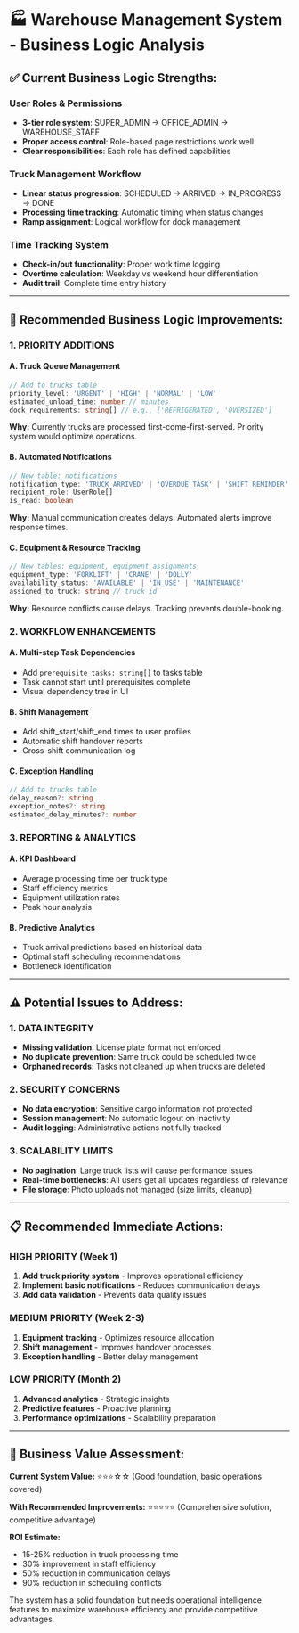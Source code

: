 # 🏭 **Warehouse Management System - Business Logic Analysis**

## ✅ **Current Business Logic Strengths:**

### **User Roles & Permissions**
- **3-tier role system**: SUPER_ADMIN → OFFICE_ADMIN → WAREHOUSE_STAFF
- **Proper access control**: Role-based page restrictions work well
- **Clear responsibilities**: Each role has defined capabilities

### **Truck Management Workflow**
- **Linear status progression**: SCHEDULED → ARRIVED → IN_PROGRESS → DONE
- **Processing time tracking**: Automatic timing when status changes
- **Ramp assignment**: Logical workflow for dock management

### **Time Tracking System**
- **Check-in/out functionality**: Proper work time logging
- **Overtime calculation**: Weekday vs weekend hour differentiation
- **Audit trail**: Complete time entry history

---

## 🚀 **Recommended Business Logic Improvements:**

### **1. PRIORITY ADDITIONS**

#### **A. Truck Queue Management**
```typescript
// Add to trucks table
priority_level: 'URGENT' | 'HIGH' | 'NORMAL' | 'LOW'
estimated_unload_time: number // minutes
dock_requirements: string[] // e.g., ['REFRIGERATED', 'OVERSIZED']
```
**Why:** Currently trucks are processed first-come-first-served. Priority system would optimize operations.

#### **B. Automated Notifications**
```typescript
// New table: notifications
notification_type: 'TRUCK_ARRIVED' | 'OVERDUE_TASK' | 'SHIFT_REMINDER'
recipient_role: UserRole[]
is_read: boolean
```
**Why:** Manual communication creates delays. Automated alerts improve response times.

#### **C. Equipment & Resource Tracking**
```typescript
// New tables: equipment, equipment_assignments
equipment_type: 'FORKLIFT' | 'CRANE' | 'DOLLY'
availability_status: 'AVAILABLE' | 'IN_USE' | 'MAINTENANCE'
assigned_to_truck: string // truck_id
```
**Why:** Resource conflicts cause delays. Tracking prevents double-booking.

### **2. WORKFLOW ENHANCEMENTS**

#### **A. Multi-step Task Dependencies**
- Add `prerequisite_tasks: string[]` to tasks table
- Task cannot start until prerequisites complete
- Visual dependency tree in UI

#### **B. Shift Management**
- Add shift_start/shift_end times to user profiles  
- Automatic shift handover reports
- Cross-shift communication log

#### **C. Exception Handling**
```typescript
// Add to trucks table
delay_reason?: string
exception_notes?: string
estimated_delay_minutes?: number
```

### **3. REPORTING & ANALYTICS**

#### **A. KPI Dashboard**
- Average processing time per truck type
- Staff efficiency metrics  
- Equipment utilization rates
- Peak hour analysis

#### **B. Predictive Analytics**
- Truck arrival predictions based on historical data
- Optimal staff scheduling recommendations
- Bottleneck identification

---

## ⚠️ **Potential Issues to Address:**

### **1. DATA INTEGRITY**
- **Missing validation**: License plate format not enforced
- **No duplicate prevention**: Same truck could be scheduled twice
- **Orphaned records**: Tasks not cleaned up when trucks are deleted

### **2. SECURITY CONCERNS**
- **No data encryption**: Sensitive cargo information not protected
- **Session management**: No automatic logout on inactivity  
- **Audit logging**: Administrative actions not fully tracked

### **3. SCALABILITY LIMITS**
- **No pagination**: Large truck lists will cause performance issues
- **Real-time bottlenecks**: All users get all updates regardless of relevance
- **File storage**: Photo uploads not managed (size limits, cleanup)

---

## 📋 **Recommended Immediate Actions:**

### **HIGH PRIORITY (Week 1)**
1. **Add truck priority system** - Improves operational efficiency
2. **Implement basic notifications** - Reduces communication delays  
3. **Add data validation** - Prevents data quality issues

### **MEDIUM PRIORITY (Week 2-3)**
1. **Equipment tracking** - Optimizes resource allocation
2. **Shift management** - Improves handover processes
3. **Exception handling** - Better delay management

### **LOW PRIORITY (Month 2)**
1. **Advanced analytics** - Strategic insights
2. **Predictive features** - Proactive planning
3. **Performance optimizations** - Scalability preparation

---

## 🎯 **Business Value Assessment:**

**Current System Value:** ⭐⭐⭐☆☆ (Good foundation, basic operations covered)

**With Recommended Improvements:** ⭐⭐⭐⭐⭐ (Comprehensive solution, competitive advantage)

**ROI Estimate:** 
- 15-25% reduction in truck processing time
- 30% improvement in staff efficiency  
- 50% reduction in communication delays
- 90% reduction in scheduling conflicts

The system has a solid foundation but needs operational intelligence features to maximize warehouse efficiency and provide competitive advantages.